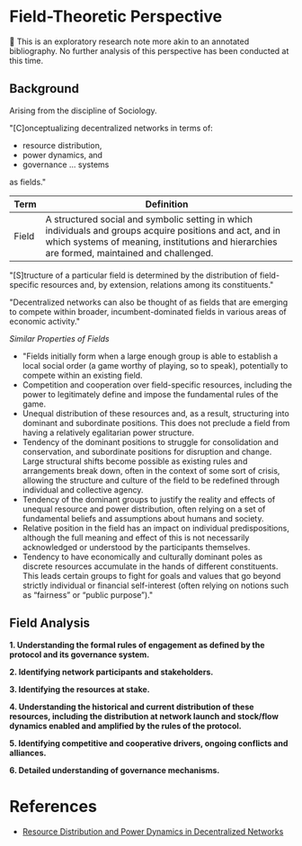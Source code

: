 # Field-Theoretic Perspective
:memo: This is an exploratory research note more akin to an annotated bibliography. No further analysis of this perspective has been conducted at this time. 

## Background
Arising from the discipline of Sociology.

"[C]onceptualizing decentralized networks in terms of:

- resource distribution, 
- power dynamics, and 
- governance ... systems

as fields."

|Term| Definition|
|----|-----------|
|Field| A structured social and symbolic setting in which individuals and groups acquire positions and act, and in which systems of meaning, institutions and hierarchies are formed, maintained and challenged.|

"[S]tructure of a particular field is determined by the distribution of field-specific resources and, by extension, relations among its constituents."

"Decentralized networks can also be thought of as fields that are emerging to compete within broader, incumbent-dominated fields in various areas of economic activity."

*Similar Properties of Fields*

- "Fields initially form when a large enough group is able to establish a local social order (a game worthy of playing, so to speak), potentially to compete within an existing field.
- Competition and cooperation over field-specific resources, including the power to legitimately define and impose the fundamental rules of the game.
- Unequal distribution of these resources and, as a result, structuring into dominant and subordinate positions. This does not preclude a field from having a relatively egalitarian power structure.
- Tendency of the dominant positions to struggle for consolidation and conservation, and subordinate positions for disruption and change. Large structural shifts become possible as existing rules and arrangements break down, often in the context of some sort of crisis, allowing the structure and culture of the field to be redefined through individual and collective agency.
- Tendency of the dominant groups to justify the reality and effects of unequal resource and power distribution, often relying on a set of fundamental beliefs and assumptions about humans and society.
- Relative position in the field has an impact on individual predispositions, although the full meaning and effect of this is not necessarily acknowledged or understood by the participants themselves.
- Tendency to have economically and culturally dominant poles as discrete resources accumulate in the hands of different constituents. This leads certain groups to fight for goals and values that go beyond strictly individual or financial self-interest (often relying on notions such as “fairness” or “public purpose”)."

## Field Analysis

**1. Understanding the formal rules of engagement as defined by the protocol and its governance system.**

**2. Identifying network participants and stakeholders.**

**3. Identifying the resources at stake.**

**4. Understanding the historical and current distribution of these resources, including the distribution at network launch and stock/flow dynamics enabled and amplified by the rules of the protocol.**

**5. Identifying competitive and cooperative drivers, ongoing conflicts and alliances.**

**6. Detailed understanding of governance mechanisms.**


# References

- [Resource Distribution and Power Dynamics in Decentralized Networks](https://medium.com/@mariolaul/resource-distribution-and-power-dynamics-in-decentralized-networks-ab0610bee6e1)
